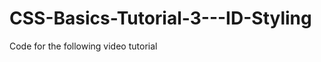 CSS-Basics-Tutorial-3---ID-Styling
==================================

Code for the following video tutorial 
